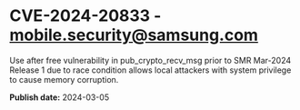 # CVE-2024-20833 - mobile.security@samsung.com

Use after free vulnerability in pub_crypto_recv_msg prior to SMR Mar-2024 Release 1 due to race condition allows local attackers with system privilege to cause memory corruption.

**Publish date:** 2024-03-05
